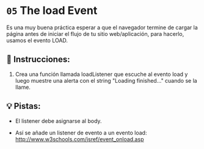# `05` The load Event
Es una muy buena práctica esperar a que el navegador termine de cargar la página antes de iniciar el flujo de tu sitio web/aplicación, para hacerlo, usamos el evento LOAD.

## 📝 Instrucciones:
1. Crea una función llamada loadListener que escuche al evento load y luego muestre una alerta con el string "Loading finished..." cuando se la llame.
## 💡 Pistas:
- El listener debe asignarse al body.

- Así se añade un listener de evento a un evento load: http://www.w3schools.com/jsref/event_onload.asp